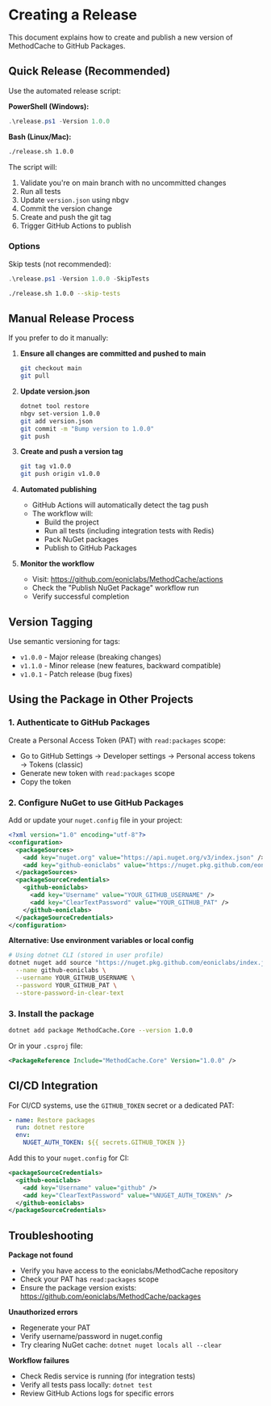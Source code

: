 # Creating a Release

This document explains how to create and publish a new version of MethodCache to GitHub Packages.

## Quick Release (Recommended)

Use the automated release script:

**PowerShell (Windows):**
```powershell
.\release.ps1 -Version 1.0.0
```

**Bash (Linux/Mac):**
```bash
./release.sh 1.0.0
```

The script will:
1. Validate you're on main branch with no uncommitted changes
2. Run all tests
3. Update `version.json` using nbgv
4. Commit the version change
5. Create and push the git tag
6. Trigger GitHub Actions to publish

### Options

Skip tests (not recommended):
```powershell
.\release.ps1 -Version 1.0.0 -SkipTests
```
```bash
./release.sh 1.0.0 --skip-tests
```

## Manual Release Process

If you prefer to do it manually:

1. **Ensure all changes are committed and pushed to main**
   ```bash
   git checkout main
   git pull
   ```

2. **Update version.json**
   ```bash
   dotnet tool restore
   nbgv set-version 1.0.0
   git add version.json
   git commit -m "Bump version to 1.0.0"
   git push
   ```

3. **Create and push a version tag**
   ```bash
   git tag v1.0.0
   git push origin v1.0.0
   ```

4. **Automated publishing**
   - GitHub Actions will automatically detect the tag push
   - The workflow will:
     - Build the project
     - Run all tests (including integration tests with Redis)
     - Pack NuGet packages
     - Publish to GitHub Packages

4. **Monitor the workflow**
   - Visit: https://github.com/eoniclabs/MethodCache/actions
   - Check the "Publish NuGet Package" workflow run
   - Verify successful completion

## Version Tagging

Use semantic versioning for tags:
- `v1.0.0` - Major release (breaking changes)
- `v1.1.0` - Minor release (new features, backward compatible)
- `v1.0.1` - Patch release (bug fixes)

## Using the Package in Other Projects

### 1. Authenticate to GitHub Packages

Create a Personal Access Token (PAT) with `read:packages` scope:
- Go to GitHub Settings → Developer settings → Personal access tokens → Tokens (classic)
- Generate new token with `read:packages` scope
- Copy the token

### 2. Configure NuGet to use GitHub Packages

Add or update your `nuget.config` file in your project:

```xml
<?xml version="1.0" encoding="utf-8"?>
<configuration>
  <packageSources>
    <add key="nuget.org" value="https://api.nuget.org/v3/index.json" />
    <add key="github-eoniclabs" value="https://nuget.pkg.github.com/eoniclabs/index.json" />
  </packageSources>
  <packageSourceCredentials>
    <github-eoniclabs>
      <add key="Username" value="YOUR_GITHUB_USERNAME" />
      <add key="ClearTextPassword" value="YOUR_GITHUB_PAT" />
    </github-eoniclabs>
  </packageSourceCredentials>
</configuration>
```

**Alternative: Use environment variables or local config**

```bash
# Using dotnet CLI (stored in user profile)
dotnet nuget add source "https://nuget.pkg.github.com/eoniclabs/index.json" \
  --name github-eoniclabs \
  --username YOUR_GITHUB_USERNAME \
  --password YOUR_GITHUB_PAT \
  --store-password-in-clear-text
```

### 3. Install the package

```bash
dotnet add package MethodCache.Core --version 1.0.0
```

Or in your `.csproj` file:

```xml
<PackageReference Include="MethodCache.Core" Version="1.0.0" />
```

## CI/CD Integration

For CI/CD systems, use the `GITHUB_TOKEN` secret or a dedicated PAT:

```yaml
- name: Restore packages
  run: dotnet restore
  env:
    NUGET_AUTH_TOKEN: ${{ secrets.GITHUB_TOKEN }}
```

Add this to your `nuget.config` for CI:

```xml
<packageSourceCredentials>
  <github-eoniclabs>
    <add key="Username" value="github" />
    <add key="ClearTextPassword" value="%NUGET_AUTH_TOKEN%" />
  </github-eoniclabs>
</packageSourceCredentials>
```

## Troubleshooting

**Package not found**
- Verify you have access to the eoniclabs/MethodCache repository
- Check your PAT has `read:packages` scope
- Ensure the package version exists: https://github.com/eoniclabs/MethodCache/packages

**Unauthorized errors**
- Regenerate your PAT
- Verify username/password in nuget.config
- Try clearing NuGet cache: `dotnet nuget locals all --clear`

**Workflow failures**
- Check Redis service is running (for integration tests)
- Verify all tests pass locally: `dotnet test`
- Review GitHub Actions logs for specific errors